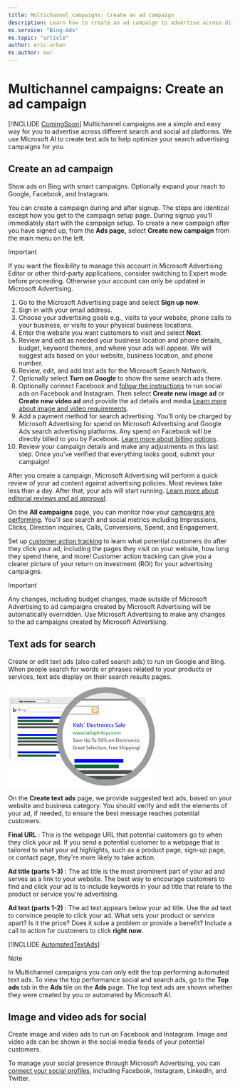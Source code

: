 ```yaml
---
title: Multichannel campaigns: Create an ad campaign
description: Learn how to create an ad campaign to advertise across different search and social ad platforms.
ms.service: "Bing-Ads"
ms.topic: "article"
author: eric-urban
ms.author: eur
---
```


# Multichannel campaigns: Create an ad campaign

[!INCLUDE [ComingSoon](./includes/ComingSoon.md)]
Multichannel campaigns are a simple and easy way for you to advertise across different search and social ad platforms. We use Microsoft AI to create text ads to help optimize your search advertising campaigns for you.

## Create an ad campaign

Show ads on Bing with smart campaigns. Optionally expand your reach to Google, Facebook, and Instagram.

You can create a campaign during and after signup. The steps are identical except how you get to the campaign setup page. During signup you’ll immediately start with the campaign setup. To create a new campaign after you have signed up, from the **Ads page,** select **Create new campaign** from the main menu on the left.

> [!IMPORTANT]
> If you want the flexibility to manage this account in Microsoft Advertising Editor or other third-party applications, consider switching to Expert mode before proceeding. Otherwise your account can only be updated in Microsoft Advertising.

1. Go to the Microsoft Advertising page and select **Sign up now**.
1. Sign in with your email address.
1. Choose your advertising goals e.g., visits to your website, phone calls to your business, or visits to your physical business locations.
1. Enter the website you want customers to visit and select **Next**.
1. Review and edit as needed your business location and phone details, budget, keyword themes, and where your ads will appear. We will suggest ads based on your website, business location, and phone number.
1. Review, edit, and add text ads for the Microsoft Search Network.
1. Optionally select **Turn on Google** to show the same search ads there.
1. Optionally connect Facebook and [follow the instructions](./hlp_DMC_CONC_AccountSettings.md) to run social ads on Facebook and Instagram. Then select **Create new image ad** or **Create new video ad** and provide the ad details and media.[Learn more about image and video requirements](./hlp_DMC_CONC_ImageVideoRequirements.md).
1. Add a payment method for search advertising. You’ll only be charged by Microsoft Advertising for spend on Microsoft Advertising and Google Ads search advertising platforms. Any spend on Facebook will be directly billed to you by Facebook. [Learn more about billing options](./hlp_BA_PROC_AddBilling.md).
1. Review your campaign details and make any adjustments in this last step. Once you've verified that everything looks good, submit your campaign!

After you create a campaign, Microsoft Advertising will perform a quick review of your ad content against advertising policies. Most reviews take less than a day. After that, your ads will start running. [Learn more about editorial reviews and ad approval](./hlp_DMC_CONC_UnderstandDisapprovedAds.md).

On the **All campaigns** page, you can monitor how your [campaigns are performing](./hlp_DMC_CONC_CampaignPerformance.md). You'll see search and social metrics including Impressions, Clicks, Direction inquiries, Calls, Conversions, Spend, and Engagement.

Set up [customer action tracking](./hlp_BA_CONC_SmartCT_AddTag.md) to learn what potential customers do after they click your ad, including the pages they visit on your website, how long they spend there, and more! Customer action tracking can give you a clearer picture of your return on investment (ROI) for your advertising campaigns.

> [!IMPORTANT]
> Any changes, including budget changes, made outside of Microsoft Advertising to ad campaigns created by Microsoft Advertising will be automatically overridden. Use Microsoft Advertising to make any changes to the ad campaigns created by Microsoft Advertising.

## Text ads for search

Create or edit text ads (also called search ads) to run on Google and Bing. When people search for words or phrases related to your products or services, text ads display on their search results pages.

![Example of a text ad displaying on a search results page.](../images/BA_Conc_NewAdv_SERP.png)

On the **Create text ads** page, we provide suggested text ads, based on your website and business category. You should verify and edit the elements of your ad, if needed, to ensure the best message reaches potential customers.

**Final URL** : This is the webpage URL that potential customers go to when they click your ad. If you send a potential customer to a webpage that is tailored to what your ad highlights, such as a product page, sign-up page, or contact page, they're more likely to take action.

**Ad title (parts 1-3)** : The ad title is the most prominent part of your ad and serves as a link to your website. The best way to encourage customers to find and click your ad is to include keywords in your ad title that relate to the product or service you're advertising.

**Ad text (parts 1-2)** : The ad text appears below your ad title. Use the ad text to convince people to click your ad. What sets your product or service apart? Is it the price? Does it solve a problem or provide a benefit? Include a call to action for customers to click **right now**.

[!INCLUDE [AutomatedTextAds](./includes/AutomatedTextAds.md)]
> [!NOTE]
> In Multichannel campaigns you can only edit the top performing automated text ads. To view the top performance social and search ads, go to the **Top ads** tab in the **Ads** tile on the **Ads** page. The top text ads are shown whether they were created by you or automated by Microsoft AI.

## Image and video ads for social

Create image and video ads to run on Facebook and Instagram. Image and video ads can be shown in the social media feeds of your potential customers.

To manage your social presence through Microsoft Advertising, you can [connect your social profiles](./hlp_DMC_CONC_AccountSettings.md), including Facebook, Instagram, LinkedIn, and Twitter.


